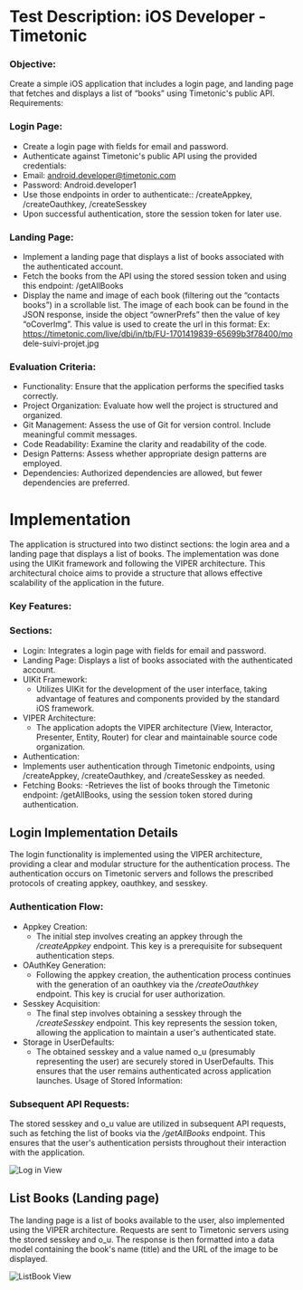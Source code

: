 # Test Description: iOS Developer - Timetonic

### Objective:
Create a simple iOS application that includes a login page, and landing page that fetches and displays a list of “books” using Timetonic's public API.
Requirements:

### Login Page:

* Create a login page with fields for email and password.
* Authenticate against Timetonic's public API using the provided
credentials:
* Email: android.developer@timetonic.com
* Password: Android.developer1
* Use those endpoints in order to authenticate:: /createAppkey, /createOauthkey, /createSesskey
* Upon successful authentication, store the session token for later use.
### Landing Page:

* Implement a landing page that displays a list of books associated with the authenticated account.
* Fetch the books from the API using the stored session token and using this endpoint: /getAllBooks
* Display the name and image of each book (filtering out the “contacts books”) in a scrollable list.
The image of each book can be found in the JSON response, inside the object “ownerPrefs” then the value of key “oCoverImg”. This value is used to create the url in this format:
Ex: https://timetonic.com/live/dbi/in/tb/FU-1701419839-65699b3f78400/mo dele-suivi-projet.jpg

### Evaluation Criteria:
* Functionality: Ensure that the application performs the specified tasks correctly.
* Project Organization: Evaluate how well the project is structured and organized.
* Git Management: Assess the use of Git for version control. Include meaningful commit messages.
* Code Readability: Examine the clarity and readability of the code.
* Design Patterns: Assess whether appropriate design patterns are
employed.
* Dependencies: Authorized dependencies are allowed, but fewer
dependencies are preferred.

# Implementation
The application is structured into two distinct sections: the login area and a landing page that displays a list of books. 
The implementation was done using the UIKit framework and following the VIPER architecture. 
This architectural choice aims to provide a structure that allows effective scalability of the application in the future.

### Key Features:

### Sections:
- Login: Integrates a login page with fields for email and password.
- Landing Page: Displays a list of books associated with the authenticated account.
- UIKit Framework:
  - Utilizes UIKit for the development of the user interface, taking advantage of features and components provided by the standard iOS framework.
- VIPER Architecture:
  - The application adopts the VIPER architecture (View, Interactor, Presenter, Entity, Router) for clear and maintainable source code organization.
- Authentication:
 - Implements user authentication through Timetonic endpoints, using /createAppkey, /createOauthkey, and /createSesskey as needed.
- Fetching Books:
  -Retrieves the list of books through the Timetonic endpoint: /getAllBooks, using the session token stored during authentication.

## Login Implementation Details
The login functionality is implemented using the VIPER architecture, providing a clear and modular structure for the authentication process. 
The authentication occurs on Timetonic servers and follows the prescribed protocols of creating appkey, oauthkey, and sesskey.

### Authentication Flow:

- Appkey Creation:
  - The initial step involves creating an appkey through the _/createAppkey_ endpoint. This key is a prerequisite for subsequent authentication steps.
- OAuthKey Generation:
  - Following the appkey creation, the authentication process continues with the generation of an oauthkey via the _/createOauthkey_ endpoint. This key is crucial for user authorization.
- Sesskey Acquisition:
  - The final step involves obtaining a sesskey through the _/createSesskey_ endpoint. This key represents the session token, allowing the application to maintain a user's authenticated state.
- Storage in UserDefaults:
  - The obtained sesskey and a value named o_u (presumably representing the user) are securely stored in UserDefaults. This ensures that the user remains authenticated across application launches.
Usage of Stored Information:

### Subsequent API Requests:
The stored sesskey and o_u value are utilized in subsequent API requests, such as fetching the list of books via the _/getAllBooks_ endpoint. 
This ensures that the user's authentication persists throughout their interaction with the application.

![Log in View](/logInView.png)

## List Books (Landing page)

The landing page is a list of books available to the user, also implemented using the VIPER architecture. Requests are sent to Timetonic servers using the stored sesskey and o_u. 
The response is then formatted into a data model containing the book's name (title) and the URL of the image to be displayed.

![ListBook View](/listBooks.png)
